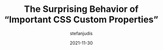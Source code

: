 ---
author: stefanjudis
date: 2021-11-30
permalink: false
tags:
  - css
  - custom-properties
  - cascade
target_url: https://www.stefanjudis.com/today-i-learned/the-surprising-behavior-of-important-css-custom-properties/
title: The Surprising Behavior of “Important CSS Custom Properties”
---